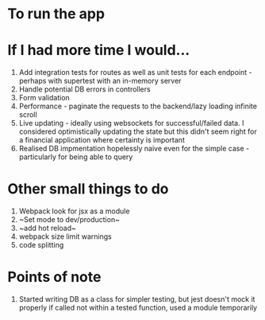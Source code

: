 # To run the app

# If I had more time I would...

1. Add integration tests for routes as well as unit tests for each endpoint - perhaps with supertest with an in-memory server
2. Handle potential DB errors in controllers
3. Form validation
4. Performance - paginate the requests to the backend/lazy loading infinite scroll
5. Live updating - ideally using websockets for successful/failed data. I considered optimistically updating the state but this didn't seem right for a financial application where certainty is important
6. Realised DB impmentation hopelessly naive even for the simple case - particularly for being able to query

# Other small things to do

1. Webpack look for jsx as a module
2. ~Set mode to dev/production~
3. ~add hot reload~
4. webpack size limit warnings
5. code splitting

# Points of note

1. Started writing DB as a class for simpler testing, but jest doesn't mock it properly if called not within a tested function, used a module temporarily
